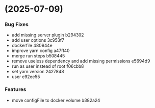 #  (2025-07-09)


### Bug Fixes

* add missing server plugin b294302
* add user options 3c953f7
* dockerfile 480944e
* improve yarn config a47ff40
* merge run steps b508445
* remove useless dependency and add missing permissions e5694d9
* run as user instead of root f06cbb8
* set yarn version 2427848
* user e92ee55


### Features

* move configFile to docker volume b382a24



